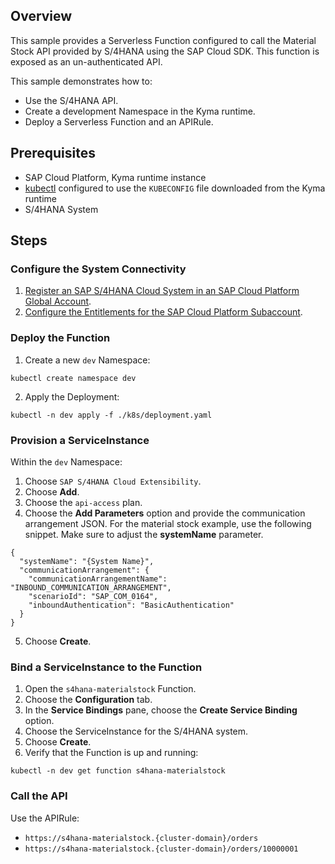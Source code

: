 ## Overview

This sample provides a Serverless Function configured to call the Material Stock API provided by S/4HANA using the SAP Cloud SDK. This function is exposed as an un-authenticated API.

This sample demonstrates how to:

- Use the S/4HANA API.
- Create a development Namespace in the Kyma runtime.
- Deploy a Serverless Function and an APIRule.

## Prerequisites

- SAP Cloud Platform, Kyma runtime instance
- [kubectl](https://kubernetes.io/docs/tasks/tools/install-kubectl/) configured to use the `KUBECONFIG` file downloaded from the Kyma runtime
- S/4HANA System

## Steps

### Configure the System Connectivity

1. [Register an SAP S/4HANA Cloud System in an SAP Cloud Platform Global Account](https://help.sap.com/viewer/65de2977205c403bbc107264b8eccf4b/Cloud/en-US/28171b629f3549af8c1d66d7c8de5e18.html).
2. [Configure the Entitlements for the SAP Cloud Platform Subaccount](https://help.sap.com/viewer/65de2977205c403bbc107264b8eccf4b/Cloud/en-US/65ad330d11ac49a196948aa8db6470fb.html).

### Deploy the Function

1. Create a new `dev` Namespace:

```shell script
kubectl create namespace dev
```

2. Apply the Deployment:

```shell script
kubectl -n dev apply -f ./k8s/deployment.yaml
```

### Provision a ServiceInstance

Within the `dev` Namespace:

1. Choose `SAP S/4HANA Cloud Extensibility`.
2. Choose **Add**.
3. Choose the `api-access` plan.
4. Choose the **Add Parameters** option and provide the communication arrangement JSON. For the material stock example, use the following snippet. Make sure to adjust the **systemName** parameter.  

```
{
  "systemName": "{System Name}",
  "communicationArrangement": {
    "communicationArrangementName": "INBOUND_COMMUNICATION_ARRANGEMENT",
    "scenarioId": "SAP_COM_0164",
    "inboundAuthentication": "BasicAuthentication"
  }
}
```

5. Choose **Create**.

### Bind a ServiceInstance to the Function

1. Open the `s4hana-materialstock` Function.
2. Choose the **Configuration** tab.
3. In the **Service Bindings** pane, choose the **Create Service Binding** option.
4. Choose the ServiceInstance for the S/4HANA system.
5. Choose **Create**.
6. Verify that the Function is up and running:

```shell script
kubectl -n dev get function s4hana-materialstock
```

### Call the API

Use the APIRule:
  - `https://s4hana-materialstock.{cluster-domain}/orders`
  - `https://s4hana-materialstock.{cluster-domain}/orders/10000001`
